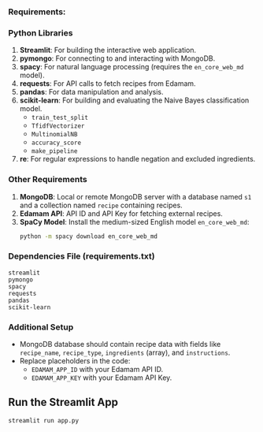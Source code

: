 ### Requirements:

### **Python Libraries**
1. **Streamlit**: For building the interactive web application.
2. **pymongo**: For connecting to and interacting with MongoDB.
3. **spacy**: For natural language processing (requires the `en_core_web_md` model).
4. **requests**: For API calls to fetch recipes from Edamam.
5. **pandas**: For data manipulation and analysis.
6. **scikit-learn**: For building and evaluating the Naive Bayes classification model.
   - `train_test_split`
   - `TfidfVectorizer`
   - `MultinomialNB`
   - `accuracy_score`
   - `make_pipeline`
7. **re**: For regular expressions to handle negation and excluded ingredients.

### **Other Requirements**
1. **MongoDB**: Local or remote MongoDB server with a database named `s1` and a collection named `recipe` containing recipes.
2. **Edamam API**: API ID and API Key for fetching external recipes.
3. **SpaCy Model**: Install the medium-sized English model `en_core_web_md`:
   ```bash
   python -m spacy download en_core_web_md
   ```

### **Dependencies File (requirements.txt)**
```plaintext
streamlit
pymongo
spacy
requests
pandas
scikit-learn
```

### **Additional Setup**
- MongoDB database should contain recipe data with fields like `recipe_name`, `recipe_type`, `ingredients` (array), and `instructions`.
- Replace placeholders in the code:
  - `EDAMAM_APP_ID` with your Edamam API ID.
  - `EDAMAM_APP_KEY` with your Edamam API Key. 

## Run the Streamlit App

```bash
streamlit run app.py
```
